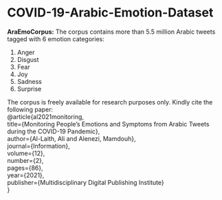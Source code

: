 # COVID-19-Arabic-Emotion-Dataset
<b>AraEmoCorpus:</b>
The corpus contains more than 5.5 million Arabic tweets tagged with 6 emotion categories:
1.	Anger
2.	Disgust
3.	Fear
4.	Joy
5.	Sadness
6.	Surprise

The corpus is freely available for research purposes only. Kindly cite the following paper:
</br>
@article{al2021monitoring,</br>
  title={Monitoring People’s Emotions and Symptoms from Arabic Tweets during the COVID-19 Pandemic},</br>
  author={Al-Laith, Ali and Alenezi, Mamdouh},</br>
  journal={Information},</br>
  volume={12},</br>
  number={2},</br>
  pages={86},</br>
  year={2021},</br>
  publisher={Multidisciplinary Digital Publishing Institute}</br>
}</br>

